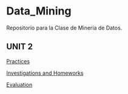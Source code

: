 # Data_Mining
Repositorio para la Clase de Minería de Datos.

## UNIT 2

[Practices](https://github.com/Marquez99/Data_Mining/tree/Unit_2/Practices)

[Investigations and Homeworks](https://github.com/Marquez99/Data_Mining/tree/Unit_2/Investigations%20and%20Homeworks)

[Evaluation](https://github.com/Marquez99/Data_Mining/tree/Unit_2/Evaluation)
